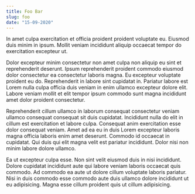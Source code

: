 ```yaml
---
title: Foo Bar
slug: foo
date: "15-09-2020"
---
```


In amet culpa exercitation et officia proident proident voluptate eu. Eiusmod duis minim in ipsum. Mollit veniam incididunt aliquip occaecat tempor do exercitation excepteur ut.

Dolor excepteur minim consectetur non amet culpa non aliquip eu sint et reprehenderit deserunt. Ipsum reprehenderit proident commodo eiusmod dolor consectetur ea consectetur laboris magna. Eu excepteur voluptate proident eu do. Reprehenderit in labore sint cupidatat in. Pariatur labore est Lorem nulla culpa officia duis veniam in enim ullamco excepteur dolore elit. Labore veniam mollit et elit tempor ipsum commodo sunt magna incididunt amet dolor proident consectetur.

Reprehenderit cillum ullamco in laborum consequat consectetur veniam ullamco consequat consequat sit duis cupidatat. Incididunt nulla do elit in cillum est exercitation et labore culpa. Consequat anim exercitation esse dolor consequat veniam. Amet ad ea eu in duis Lorem excepteur laboris magna officia laboris enim amet deserunt. Commodo id occaecat in cupidatat. Qui duis qui elit magna velit est pariatur incididunt. Dolor nisi non minim labore dolore ullamco.

Ea ut excepteur culpa esse. Non sint velit eiusmod duis in nisi incididunt. Dolore cupidatat incididunt aute qui labore veniam laboris occaecat quis commodo. Ad commodo ea aute ut dolore cillum voluptate laboris pariatur. Nisi in duis commodo esse commodo aute duis ullamco dolore incididunt ut eu adipisicing. Magna esse cillum proident quis ut cillum adipisicing.
